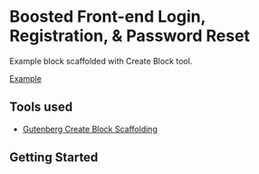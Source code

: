 # Boosted Front-end Login, Registration, & Password Reset

Example block scaffolded with Create Block tool.

[Example](https://gutenberg.progressionstudios.com/)

## Tools used  ##
* [Gutenberg Create Block Scaffolding](https://developer.wordpress.org/block-editor/reference-guides/packages/packages-create-block/)

## Getting Started
